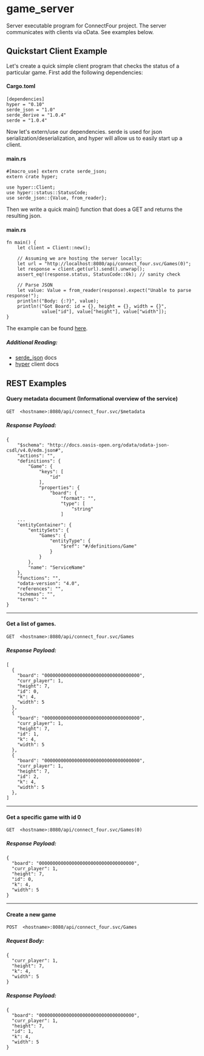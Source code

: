# game_server
Server executable program for ConnectFour project. The server communicates with clients via oData. See examples below.

## Quickstart Client Example
Let's create a quick simple client program that checks the status of a particular game. First add the following dependencies:
#### Cargo.toml
```
[dependencies]           
hyper = "0.10"           
serde_json = "1.0"       
serde_derive = "1.0.4"   
serde = "1.0.4"          
```
Now let's extern/use our dependencies. serde is used for json serialization/deserialization, and hyper will allow us to easily start up a client. 
#### main.rs
```
#[macro_use] extern crate serde_json;  
extern crate hyper;                    
                                       
use hyper::Client;                     
use hyper::status::StatusCode;         
use serde_json::{Value, from_reader};  
```
Then we write a quick main() function that does a GET and returns the resulting json. 
#### main.rs
```
fn main() {                                                                       
    let client = Client::new();                                                   
                                                                                  
    // Assuming we are hosting the server locally:                                
    let url = "http://localhost:8080/api/connect_four.svc/Games(0)";              
    let response = client.get(url).send().unwrap();                               
    assert_eq!(response.status, StatusCode::Ok); // sanity check                  
                                                                                  
    // Parse JSON                                                                 
    let value: Value = from_reader(response).expect("Unable to parse response!"); 
    println!("Body: {:?}", value);                                                
    println!("Got Board: id = {}, height = {}, width = {}",                       
             value["id"], value["height"], value["width"]);                       
}                                                                                 
```
The example can be found [here](https://github.com/mmgeorge/game_client_example).
##### Additional Reading: 
- [serde_json](https://docs.serde.rs/serde_json/) docs
- [hyper](https://hyper.rs/hyper/v0.10.9/hyper/client/struct.Client.html) client docs

## REST Examples
#### Query metadata document (Informational overview of the service)

`GET  <hostname>:8080/api/connect_four.svc/$metadata`

##### Response Payload:
```
{
    "$schema": "http://docs.oasis-open.org/odata/odata-json-csdl/v4.0/edm.json#",
    "actions": "",
    "definitions": {
        "Game": {
            "keys": [
                "id"
            ],
            "properties": {
                "board": {
                    "format": "",
                    "type": [
                        "string"
                    ]
    ...
    "entityContainer": {
        "entitySets": {
            "Games": {
                "entityType": {
                    "$ref": "#/definitions/Game"
                }
            }
        },
        "name": "ServiceName"
    },
    "functions": "",
    "odata-version": "4.0",
    "references": "",
    "schemas": "",
    "terms": ""
}
```
---

#### Get a list of games. 
`GET  <hostname>:8080/api/connect_four.svc/Games`

##### Response Payload:
```
[
  {
    "board": "00000000000000000000000000000000000",
    "curr_player": 1,
    "height": 7,
    "id": 0,
    "k": 4,
    "width": 5
  },
  {
    "board": "00000000000000000000000000000000000",
    "curr_player": 1,
    "height": 7,
    "id": 1,
    "k": 4,
    "width": 5
  },
  {
    "board": "00000000000000000000000000000000000",
    "curr_player": 1,
    "height": 7,
    "id": 2,
    "k": 4,
    "width": 5
  },
]
```
---

#### Get a specific game with id 0
`GET  <hostname>:8080/api/connect_four.svc/Games(0)`

##### Response Payload:
```
{
  "board": "00000000000000000000000000000000000",
  "curr_player": 1,
  "height": 7,
  "id": 0,
  "k": 4,
  "width": 5
}
```
---

#### Create a new game
`POST  <hostname>:8080/api/connect_four.svc/Games`
##### Request Body:
```
{
  "curr_player": 1,
  "height": 7,
  "k": 4,
  "width": 5
}
```

##### Response Payload:
```
{
  "board": "00000000000000000000000000000000000",
  "curr_player": 1,
  "height": 7,
  "id": 1,
  "k": 4,
  "width": 5
}
```
